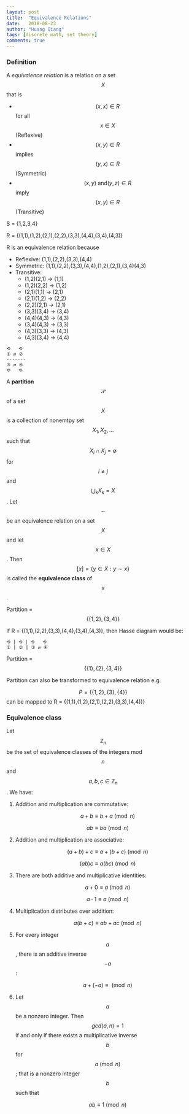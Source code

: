 ```yaml
---
layout: post
title:  "Equivalence Relations"
date:   2018-08-23
author: "Huang Qiang"
tags: [discrete math, set theory]
comments: true
---
```


### Definition

A _equivalence relation_ is a relation on a set $$X$$ that is

- $$(x,x) \in R$$ for all $$x \in X$$ (Reflexive)
- $$(x,y) \in R$$ implies $$(y,x) \in R$$ (Symmetric)
- $$(x,y)\ \text{and} (y,z) \in R$$ imply $$(x,y) \in R$$ (Transitive)

S = {1,2,3,4}

R = {(1,1),(1,2),(2,1),(2,2),(3,3),(4,4),(3,4),(4,3)}

R is an equivalence relation because

- Reflexive: (1,1),(2,2),(3,3),(4,4)
- Symmetric: (1,1),(2,2),(3,3),(4,4),(1,2),(2,1),(3,4)(4,3)
- Transitive:
	- (1,2)(2,1) -> (1,1)
	- (1,2)(2,2) -> (1,2)
	- (2,1)(1,1) -> (2,1)
	- (2,1)(1,2) -> (2,2)
	- (2,2)(2,1) -> (2,1)
	- (3,3)(3,4) -> (3,4)
	- (4,4)(4,3) -> (4,3)
	- (3,4)(4,3) -> (3,3)
	- (4,3)(3,3) -> (4,3)
	- (4,3)(3,4) -> (4,4)

```
⟲   ⟲
① ⇄ ② 
-------
③ ⇄ ④
⟲   ⟲
```
A **partition** $$\mathcal{P}$$ of a set $$X$$ is a collection of nonemtpy set $$X_1,X_2,\ldots$$ such that $$X_i \cap X_j = \emptyset$$ for $$i \not= j$$ and $$\bigcup_k X_k = X$$. Let $$\sim$$ be an equivalence relation on a set $$X$$ and let $$x \in X$$. Then $$[x] = \{y \in X: y \sim x\}$$ is called the **equivalence class** of $$x$$.

Partition = $$\{\{1,2\}, \{3,4\}\}$$

If R = {(1,1),(2,2),(3,3),(4,4),(3,4),(4,3)}, then Hasse diagram would be:

```
⟲ | ⟲ | ⟲   ⟲
① | ② | ③ ⇄ ④
```

Partition = $$\{\{1\},\{2\}, \{3,4\}\}$$

Partition can also be transformed to equivalence relation e.g.

$$P = \{\{1,2\}, \{3\}, \{4\}\}$$ can be mapped to R = {(1,1),(1,2),(2,1),(2,2),(3,3),(4,4))}

### Equivalence class

Let $$\mathbb{Z}_n$$ be the set of equivalence classes of the integers mod $$n$$ and $$a,b,c \in \mathbb{Z}_n$$. We have:

1. Addition and multiplication are commutative:

	$$a+b \equiv b+a \pmod n$$

	$$ab \equiv ba \pmod n$$

2. Addition and multiplication are associative:

	$$(a+b)+c \equiv a+(b+c) \pmod n$$
	
	$$(ab)c \equiv a(bc) \pmod n$$
	
3. There are both additive and multiplicative identities:

	$$a+0 \equiv a \pmod n$$
	
	$$a \cdot 1 \equiv a \pmod n$$
	
4. Multiplication distributes over addition:

	$$a(b+c) \equiv ab+ac \pmod n$$
	
5. For every integer $$a$$, there is an additive inverse $$-a$$:

	$$a+(-a) \equiv \pmod n$$
	
6. Let $$a$$ be a nonzero integer. Then $$gcd(a,n)=1$$ if and only if there exists a multiplicative inverse $$b$$ for $$a \pmod n$$; that is a nonzero integer $$b$$ such that

	$$ab \equiv 1 \pmod n$$